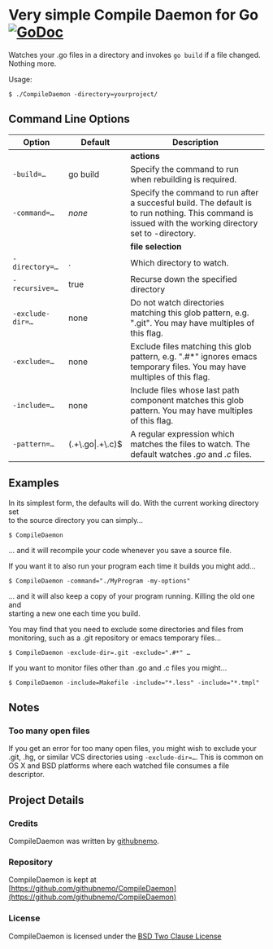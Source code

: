 # Very simple Compile Daemon for Go[![GoDoc](https://godoc.org/github.com/githubnemo/CompileDaemon?status.png)](http://godoc.org/github.com/githubnemo/CompileDaemon)

Watches your .go files in a directory and invokes `go build` if
a file changed. Nothing more.

Usage:

	$ ./CompileDaemon -directory=yourproject/

## Command Line Options

|Option    | Default     | Description|
|--------- | ----------- | -----------|
| | | **actions** |
|`-build=…`   | go build    | Specify the command to run when rebuilding is required.|
|`-command=…` | *none*      | Specify the command to run after a succesful build. The default is to run nothing. This command is issued with the working directory set to -directory.|
| | | **file selection** |
|`-directory=…` | . | Which directory to watch.|
|`-recursive=…` | true      | Recurse down the specified directory|
|`-exclude-dir=…` | none | Do not watch directories matching this glob pattern, e.g. ".git". You may have multiples of this flag.|
|`-exclude=…` | none | Exclude files matching this glob pattern, e.g. ".#*" ignores emacs temporary files. You may have multiples of this flag.|
|`-include=…` | none | Include files whose last path component matches this glob pattern. You may have multiples of this flag.|
|`-pattern=…` | (.+\\.go&#124;.+\\.c)$ | A regular expression which matches the files to watch. The default watches *.go* and *.c* files.|

## Examples                                                                                                                               
                                                                                                                                       
In its simplest form, the defaults will do. With the current working directory set                                                     
to the source directory you can simply…                                                                                                
                                                                                                                                       
    $ CompileDaemon                                                                                                                    
                                                                                                                                       
… and it will recompile your code whenever you save a source file.                                                                     
                                                                                                                                       
If you want it to also run your program each time it builds you might add…                                                             
                                                                                                                                       
    $ CompileDaemon -command="./MyProgram -my-options"                                                                                 
                                                                                                                                       
… and it will also keep a copy of your program running. Killing the old one and                                                        
starting a new one each time you build.                                                                                                
                                                                                                                                       
You may find that you need to exclude some directories and files from                                                                  
monitoring, such as a .git repository or emacs temporary files…                                                                        
                                                                                                                                       
    $ CompileDaemon -exclude-dir=.git -exclude=".#*" …                                                                                  
                                                                                                                                       
If you want to monitor files other than .go and .c files you might…                                                                    
                                                                                                                                       
    $ CompileDaemon -include=Makefile -include="*.less" -include="*.tmpl"  

## Notes

### Too many open files

If you get an error for too many open files, you might wish to exclude your .git, .hg, or similar VCS directories using `-exclude-dir=…`. This is common on OS X and BSD platforms where each watched file consumes a file descriptor. 

## Project Details

### Credits

CompileDaemon was written by [githubnemo](https://github.com/githubnemo).

### Repository

CompileDaemon is kept at [https://github.com/githubnemo/CompileDaemon](https://github.com/githubnemo/CompileDaemon)

### License

CompileDaemon is licensed under the [BSD Two Clause License](https://github.com/githubnemo/CompileDaemon/blob/master/LICENSE)
